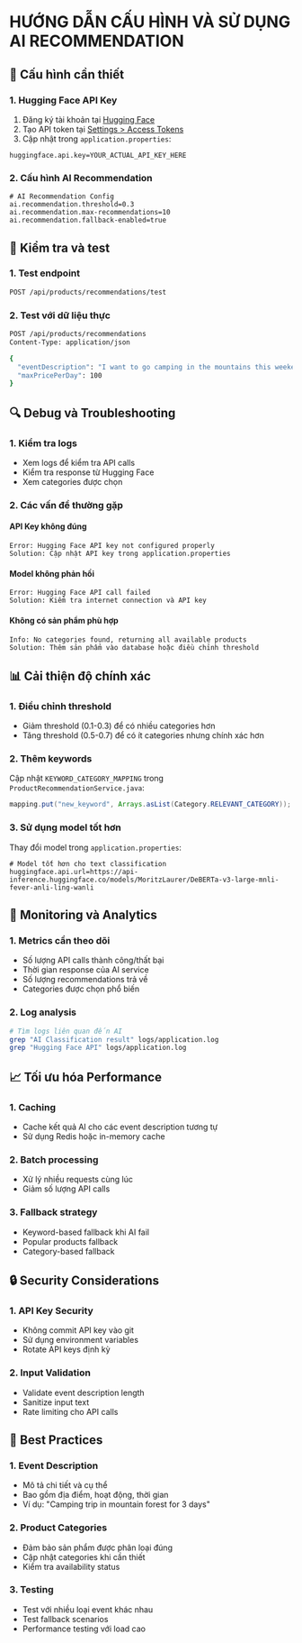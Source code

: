 # HƯỚNG DẪN CẤU HÌNH VÀ SỬ DỤNG AI RECOMMENDATION

## 🔧 Cấu hình cần thiết

### 1. **Hugging Face API Key**
1. Đăng ký tài khoản tại [Hugging Face](https://huggingface.co/)
2. Tạo API token tại [Settings > Access Tokens](https://huggingface.co/settings/tokens)
3. Cập nhật trong `application.properties`:
```properties
huggingface.api.key=YOUR_ACTUAL_API_KEY_HERE
```

### 2. **Cấu hình AI Recommendation**
```properties
# AI Recommendation Config
ai.recommendation.threshold=0.3
ai.recommendation.max-recommendations=10
ai.recommendation.fallback-enabled=true
```

## 🧪 Kiểm tra và test

### 1. **Test endpoint**
```bash
POST /api/products/recommendations/test
```

### 2. **Test với dữ liệu thực**
```bash
POST /api/products/recommendations
Content-Type: application/json

{
  "eventDescription": "I want to go camping in the mountains this weekend",
  "maxPricePerDay": 100
}
```

## 🔍 Debug và Troubleshooting

### 1. **Kiểm tra logs**
- Xem logs để kiểm tra API calls
- Kiểm tra response từ Hugging Face
- Xem categories được chọn

### 2. **Các vấn đề thường gặp**

#### API Key không đúng
```
Error: Hugging Face API key not configured properly
Solution: Cập nhật API key trong application.properties
```

#### Model không phản hồi
```
Error: Hugging Face API call failed
Solution: Kiểm tra internet connection và API key
```

#### Không có sản phẩm phù hợp
```
Info: No categories found, returning all available products
Solution: Thêm sản phẩm vào database hoặc điều chỉnh threshold
```

## 📊 Cải thiện độ chính xác

### 1. **Điều chỉnh threshold**
- Giảm threshold (0.1-0.3) để có nhiều categories hơn
- Tăng threshold (0.5-0.7) để có ít categories nhưng chính xác hơn

### 2. **Thêm keywords**
Cập nhật `KEYWORD_CATEGORY_MAPPING` trong `ProductRecommendationService.java`:
```java
mapping.put("new_keyword", Arrays.asList(Category.RELEVANT_CATEGORY));
```

### 3. **Sử dụng model tốt hơn**
Thay đổi model trong `application.properties`:
```properties
# Model tốt hơn cho text classification
huggingface.api.url=https://api-inference.huggingface.co/models/MoritzLaurer/DeBERTa-v3-large-mnli-fever-anli-ling-wanli
```

## 🚀 Monitoring và Analytics

### 1. **Metrics cần theo dõi**
- Số lượng API calls thành công/thất bại
- Thời gian response của AI service
- Số lượng recommendations trả về
- Categories được chọn phổ biến

### 2. **Log analysis**
```bash
# Tìm logs liên quan đến AI
grep "AI Classification result" logs/application.log
grep "Hugging Face API" logs/application.log
```

## 📈 Tối ưu hóa Performance

### 1. **Caching**
- Cache kết quả AI cho các event description tương tự
- Sử dụng Redis hoặc in-memory cache

### 2. **Batch processing**
- Xử lý nhiều requests cùng lúc
- Giảm số lượng API calls

### 3. **Fallback strategy**
- Keyword-based fallback khi AI fail
- Popular products fallback
- Category-based fallback

## 🔒 Security Considerations

### 1. **API Key Security**
- Không commit API key vào git
- Sử dụng environment variables
- Rotate API keys định kỳ

### 2. **Input Validation**
- Validate event description length
- Sanitize input text
- Rate limiting cho API calls

## 📝 Best Practices

### 1. **Event Description**
- Mô tả chi tiết và cụ thể
- Bao gồm địa điểm, hoạt động, thời gian
- Ví dụ: "Camping trip in mountain forest for 3 days"

### 2. **Product Categories**
- Đảm bảo sản phẩm được phân loại đúng
- Cập nhật categories khi cần thiết
- Kiểm tra availability status

### 3. **Testing**
- Test với nhiều loại event khác nhau
- Test fallback scenarios
- Performance testing với load cao 
